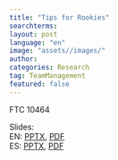 ```yaml
---
title: "Tips for Rookies"
searchterms:
layout: post
language: "en"
image: "assets//images/"
author:
categories: Research
tag: TeamManagement
featured: false
---
```

FTC 10464<br>


Slides:<br>
EN: <a href="/translations/en-us/TeamManagement/RookieTips.pptx">PPTX</a>,
 <a href="/translations/en-us/TeamManagement/RookieTips.pdf">PDF</a><br>
ES: <a href="/translations/es/TeamManagement/RookieTipsES.pptx">PPTX</a>,
 <a href="/translations/es/TeamManagement/RookieTipsES.pdf">PDF</a>
